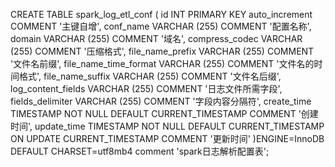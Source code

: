 CREATE TABLE spark_log_etl_conf (
	id INT PRIMARY KEY auto_increment COMMENT '主键自增',
	conf_name VARCHAR (255) COMMENT '配置名称',
	domain VARCHAR (255) COMMENT '域名',
	compress_codec VARCHAR (255) COMMENT '压缩格式',
	file_name_prefix VARCHAR (255) COMMENT '文件名前缀',
	file_name_time_format VARCHAR (255) COMMENT '文件名的时间格式',
	file_name_suffix VARCHAR (255) COMMENT '文件名后缀',
	log_content_fields VARCHAR (255) COMMENT '日志文件所需字段',
	fields_delimiter VARCHAR (255) COMMENT '字段内容分隔符',
	create_time TIMESTAMP NOT NULL DEFAULT CURRENT_TIMESTAMP COMMENT '创建时间',
	update_time TIMESTAMP NOT NULL DEFAULT CURRENT_TIMESTAMP ON UPDATE CURRENT_TIMESTAMP COMMENT '更新时间'
)ENGINE=InnoDB DEFAULT CHARSET=utf8mb4 comment 'spark日志解析配置表';